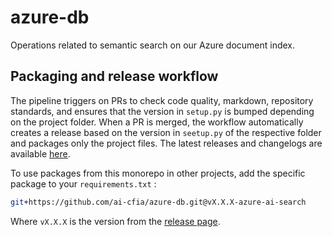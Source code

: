 # azure-db

Operations related to semantic search on our Azure document index.

## Packaging and release workflow

The pipeline triggers on PRs to check code quality, markdown, repository
standards, and ensures that the version in `setup.py` is bumped depending on the
project folder. When a PR is merged, the workflow automatically creates a
release based on the version in `seetup.py` of the respective folder and
packages only the project files. The latest releases and changelogs are
available [here](https://github.com/ai-cfia/azure-db/releases).

To use packages from this monorepo in other projects, add the specific package
to your `requirements.txt` :

```sh
git+https://github.com/ai-cfia/azure-db.git@vX.X.X-azure-ai-search
```

Where `vX.X.X` is the version from the [release
page](https://github.com/ai-cfia/azure-db/releases).
